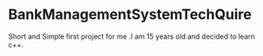 # BankManagementSystemTechQuire
Short and Simple first project for me .I am 15 years old and decided to learn c++.
